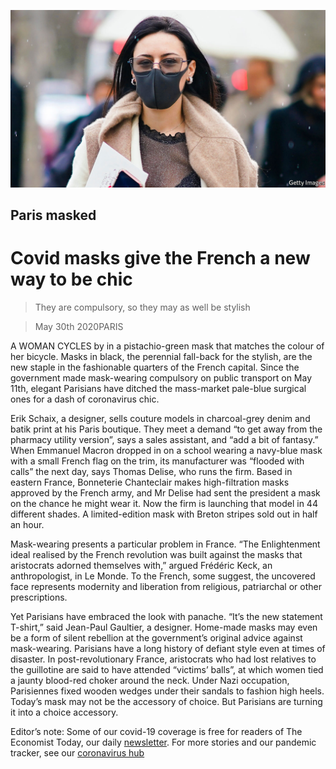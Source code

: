 ![](./images/20200530_EUP003_0.jpg)

## Paris masked

# Covid masks give the French a new way to be chic

> They are compulsory, so they may as well be stylish

> May 30th 2020PARIS

A WOMAN CYCLES by in a pistachio-green mask that matches the colour of her bicycle. Masks in black, the perennial fall-back for the stylish, are the new staple in the fashionable quarters of the French capital. Since the government made mask-wearing compulsory on public transport on May 11th, elegant Parisians have ditched the mass-market pale-blue surgical ones for a dash of coronavirus chic.

Erik Schaix, a designer, sells couture models in charcoal-grey denim and batik print at his Paris boutique. They meet a demand “to get away from the pharmacy utility version”, says a sales assistant, and “add a bit of fantasy.” When Emmanuel Macron dropped in on a school wearing a navy-blue mask with a small French flag on the trim, its manufacturer was “flooded with calls” the next day, says Thomas Delise, who runs the firm. Based in eastern France, Bonneterie Chanteclair makes high-filtration masks approved by the French army, and Mr Delise had sent the president a mask on the chance he might wear it. Now the firm is launching that model in 44 different shades. A limited-edition mask with Breton stripes sold out in half an hour.

Mask-wearing presents a particular problem in France. “The Enlightenment ideal realised by the French revolution was built against the masks that aristocrats adorned themselves with,” argued Frédéric Keck, an anthropologist, in Le Monde. To the French, some suggest, the uncovered face represents modernity and liberation from religious, patriarchal or other prescriptions.

Yet Parisians have embraced the look with panache. “It’s the new statement T-shirt,” said Jean-Paul Gaultier, a designer. Home-made masks may even be a form of silent rebellion at the government’s original advice against mask-wearing. Parisians have a long history of defiant style even at times of disaster. In post-revolutionary France, aristocrats who had lost relatives to the guillotine are said to have attended “victims’ balls”, at which women tied a jaunty blood-red choker around the neck. Under Nazi occupation, Parisiennes fixed wooden wedges under their sandals to fashion high heels. Today’s mask may not be the accessory of choice. But Parisians are turning it into a choice accessory.

Editor’s note: Some of our covid-19 coverage is free for readers of The Economist Today, our daily [newsletter](https://www.economist.com/https://my.economist.com/user#newsletter). For more stories and our pandemic tracker, see our [coronavirus hub](https://www.economist.com//news/2020/03/11/the-economists-coverage-of-the-coronavirus)